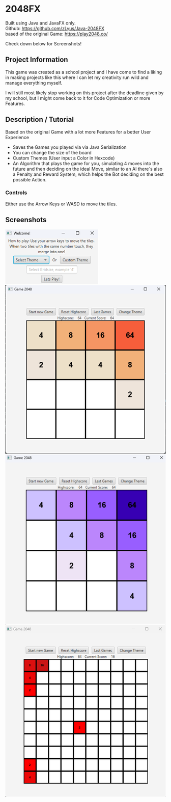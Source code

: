 # 2048FX

Built using Java and JavaFX only. <br>
Github: 
https://github.com/zLyus/Java-2048FX <br>
based of the original Game: 
https://play2048.co/

Check down below for Screenshots!

## Project Information
This game was created as a school project and I have come to find a liking in making projects like this where I can let my creativity run wild and manage everything myself.
<br>

I will still most likely stop working on this project after the deadline given by my school, but I might come back to it for Code Optimization or more Features.

## Description / Tutorial
Based on the original Game with a lot more Features for a better User Experience <br>
- Saves the Games you played via via Java Serialization
- You can change the size of the board
- Custom Themes (User input a Color in Hexcode)
- An Algorithm that plays the game for you, simulating 4 moves into the future and then deciding on the ideal Move,
similar to an AI there´s also a Penalty and Reward System, which helps the Bot deciding on the best possible Action.

### Controls
Either use the Arrow Keys or WASD to move the tiles. <br>

## Screenshots
![alt Screenshot1](https://raw.githubusercontent.com/zLyus/Java-2048FX/master/src/main/resources/imgs/Sc1.png) <br>
![alt Screenshot2](https://raw.githubusercontent.com/zLyus/Java-2048FX/master/src/main/resources/imgs/Sc2.png) <br>
![alt Screenshot3](https://raw.githubusercontent.com/zLyus/Java-2048FX/master/src/main/resources/imgs/Sc3.png) <br>
![alt Screenshot4](https://raw.githubusercontent.com/zLyus/Java-2048FX/master/src/main/resources/imgs/Sc4.png) <br>

